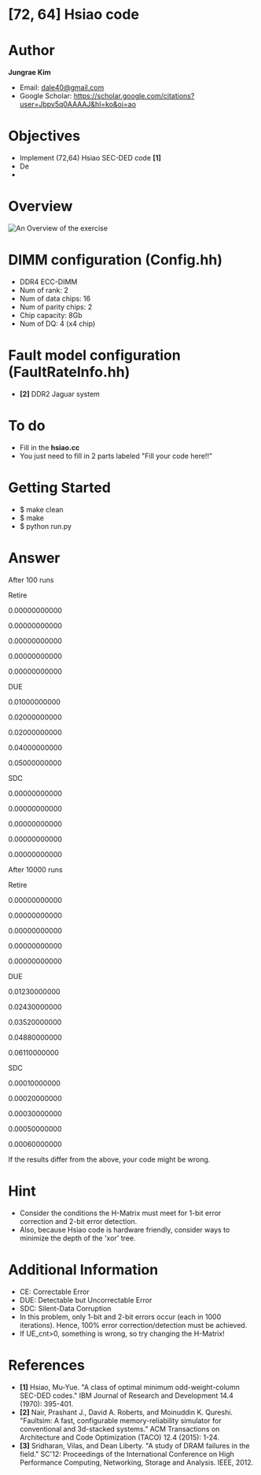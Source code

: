# [72, 64] Hsiao code

# Author

**Jungrae Kim** 
- Email: dale40@gmail.com
- Google Scholar: https://scholar.google.com/citations?user=Jbpv5q0AAAAJ&hl=ko&oi=ao

# Objectives
- Implement (72,64) Hsiao SEC-DED code **[1]**
- De
- 

# Overview
![An Overview of the exercise](https://github.com/xyz123479/ECC-exercise/blob/main/01_Basic/02_72_64_Hsiao_code/%5B72%2C%2064%5D%20Hsiao%20code.png)

# DIMM configuration (Config.hh)
- DDR4 ECC-DIMM
- Num of rank: 2
- Num of data chips: 16
- Num of parity chips: 2
- Chip capacity: 8Gb
- Num of DQ: 4 (x4 chip)

# Fault model configuration (FaultRateInfo.hh)
- **[2]** DDR2 Jaguar system

# To do
- Fill in the **hsiao.cc**
- You just need to fill in 2 parts labeled "Fill your code here!!"

# Getting Started
- $ make clean
- $ make
- $ python run.py

# Answer
After 100 runs

Retire

0.00000000000

0.00000000000

0.00000000000

0.00000000000

0.00000000000

DUE

0.01000000000

0.02000000000

0.02000000000

0.04000000000

0.05000000000

SDC

0.00000000000

0.00000000000

0.00000000000

0.00000000000

0.00000000000

After 10000 runs

Retire

0.00000000000

0.00000000000

0.00000000000

0.00000000000

0.00000000000

DUE

0.01230000000

0.02430000000

0.03520000000

0.04880000000

0.06110000000

SDC

0.00010000000

0.00020000000

0.00030000000

0.00050000000

0.00060000000

If the results differ from the above, your code might be wrong.

# Hint
- Consider the conditions the H-Matrix must meet for 1-bit error correction and 2-bit error detection.
- Also, because Hsiao code is hardware friendly, consider ways to minimize the depth of the 'xor' tree.

# Additional Information
- CE: Correctable Error
- DUE: Detectable but Uncorrectable Error
- SDC: Silent-Data Corruption
- In this problem, only 1-bit and 2-bit errors occur (each in 1000 iterations). Hence, 100% error correction/detection must be achieved.
- If UE_cnt>0, something is wrong, so try changing the H-Matrix!

# References
- **[1]** Hsiao, Mu-Yue. "A class of optimal minimum odd-weight-column SEC-DED codes." IBM Journal of Research and Development 14.4 (1970): 395-401.
- **[2]** Nair, Prashant J., David A. Roberts, and Moinuddin K. Qureshi. "Faultsim: A fast, configurable memory-reliability simulator for conventional and 3d-stacked systems." ACM Transactions on Architecture and Code Optimization (TACO) 12.4 (2015): 1-24.
- **[3]** Sridharan, Vilas, and Dean Liberty. "A study of DRAM failures in the field." SC'12: Proceedings of the International Conference on High Performance Computing, Networking, Storage and Analysis. IEEE, 2012.

